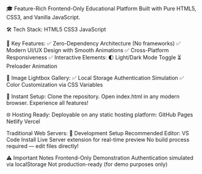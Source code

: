 🎓 Feature-Rich Frontend-Only Educational Platform
Built with Pure HTML5, CSS3, and Vanilla JavaScript.

🛠 Tech Stack:
HTML5
CSS3
JavaScript

🌟 Key Features:
✅ Zero-Dependency Architecture (No frameworks)
✅ Modern UI/UX Design with Smooth Animations
✅ Cross-Platform Responsiveness
✅ Interactive Elements:
🌓 Light/Dark Mode Toggle
⏳ Preloader Animation

📸 Image Lightbox Gallery:
✅ Local Storage Authentication Simulation
✅ Color Customization via CSS Variables

🚀 Instant Setup:
Clone the repository.
Open index.html in any modern browser.
Experience all features!

🌐 Hosting Ready:
Deployable on any static hosting platform:
GitHub Pages
Netlify
Vercel

Traditional Web Servers:
🔧 Development Setup
Recommended Editor: VS Code
Install Live Server extension for real-time preview
No build process required — edit files directly!

 ⚠️ Important Notes
Frontend-Only Demonstration
Authentication simulated via localStorage
Not production-ready (for demo purposes only)



